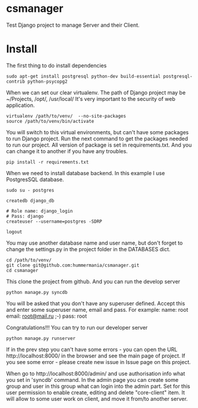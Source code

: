 csmanager
=========

Test Django project to manage Server and their Client.

Install
=======

The first thing to do install dependencies

```
sudo apt-get install postgresql python-dev build-essential postgresql-contrib python-psycopg2
```

When we can set our clear virtualenv. The path of Django project may be ~/Projects, /opt/, /usr/local/
It's very important to the security of web application.

```
virtualenv /path/to/venv/  --no-site-packages
source /path/to/venv/bin/activate
```

You will switch to this virtual environments, but can't have some packages to run Django project.
Run the next command to get the packages needed to run our project. All version of package is set in
requirements.txt. And you can change it to another if you have any troubles.

```
pip install -r requirements.txt
```

When we need to install database backend. In this example I use PostgresSQL database.

```
sudo su - postgres

createdb django_db

# Role name: django_login
# Pass: django
createuser --username=postgres -SDRP  

logout
```

You may use another database name and user name, but don't forget to change the settings.py in the
project folder in the DATABASES dict.

```
cd /path/to/venv/
git clone git@github.com:hummermania/csmanager.git
cd csmanager
```
 
 This clone the project from github. And you can run the develop server

 ```
 python manage.py syncdb
 ```

 You will be asked that you don't have any superuser defined. Accept this and enter some
 superuser name, email and pass. For example:
    name: root
   email: root@mail.ru   ;-)
    pass: root

Congratulations!!! You can try to run our developer server

```
python manage.py runserver
```

  If in the prev step you can't have some errors - you can open the URL http://localhost:8000/ in
  the browser and see the main page of project. If you see some error - please create new issue in Issue page on this project.

  When go to http://localhost:8000/admin/ and use authorisation info what you set in 'syncdb'
  command. In the admin page you can create some group and user in this group what can login into the admin part.
  Set for this user permission to enable create, editing and delete "core-client" item. It will allow to some user
  work on client, and move it from/to another server.
